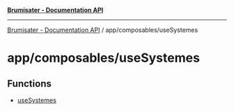 [**Brumisater - Documentation API**](../../../README.md)

***

[Brumisater - Documentation API](../../../README.md) / app/composables/useSystemes

# app/composables/useSystemes

## Functions

- [useSystemes](functions/useSystemes.md)
